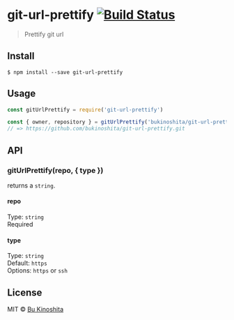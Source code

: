 # git-url-prettify [![Build Status](https://travis-ci.org/bukinoshita/git-url-prettify.svg?branch=master)](https://travis-ci.org/bukinoshita/git-url-prettify)

> Prettify git url

## Install

```
$ npm install --save git-url-prettify
```

## Usage
```js
const gitUrlPrettify = require('git-url-prettify')

const { owner, repository } = gitUrlPrettify('bukinoshita/git-url-prettify')
// => https://github.com/bukinoshita/git-url-prettify.git
```

## API

### gitUrlPrettify(repo, { type })

returns a `string`.

#### repo

Type: `string`<br/>
Required

#### type

Type: `string`<br/>
Default: `https`<br/>
Options: `https` or `ssh`

## License

MIT © [Bu Kinoshita](https://bukinoshita.io)
